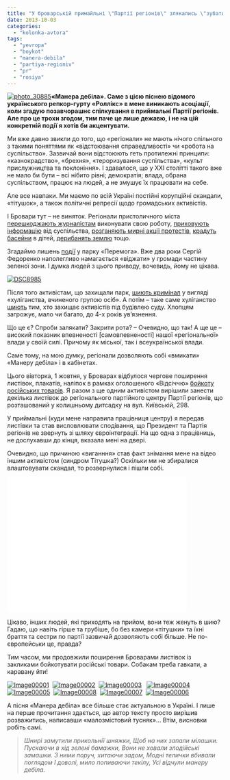 ```yaml
---
title: "У броварській примайльні \"Партії регіонів\" злякались \"зубатих матрьошок\" - ВІДЕО"
date: 2013-10-03
categories: 
  - "kolonka-avtora"
tags: 
  - "yevropa"
  - "boykot"
  - "manera-debila"
  - "partiya-regioniv"
  - "pr"
  - "rosiya"
---
```


[![photo_30885](https://mpz.brovary.org/wp-content/uploads/2013/10/photo_30885.jpg)](https://mpz.brovary.org/wp-content/uploads/2013/10/photo_30885.jpg)**«Манера дебіла». Саме з цією піснею відомого українського репкор-гурту «Роллікс» в мене виникають асоціації, коли згадую позавчорашнє спілкування в приймальні Партії регіонів. Але про це трохи згодом, тим паче це лише дежавю, і не на цій конкретній події я хотів би акцентувати.**

Ми вже давно звикли до того, що «регіонали» не мають нічого спільного з такими поняттями як «відстоювання справедливості» чи «робота на суспільство». Зазвичай вони відстоюють геть протилежні принципи: «казнокрадство», «брехня», «тероризування суспільства», «культ прислужництва та поклоніння». І здавалося, що у ХХІ столітті такого вже не мало би бути – всі нібито рівні; демократія; влада, обрана суспільством, працює на людей, а не змушує їх працювати на себе.

Але все навпаки. Ми маємо по всій Україні постійні корупційні скандали, «тітушок», а також політичні репресії щодо громадських активістів.

І Бровари тут – не виняток. Регіонали пристоличного міста [перешкоджають журналістам](https://mpz.brovary.org/svoboda-razom-z-partiyeyu-regioniv-obmezhili-prava-brovarskih-zhurnalistiv/) виконувати свою роботу, [приховують інформацію](https://mpz.brovary.org/chinovniki-vidmovilis-rozpovisti-na-shho-vitratili-troleybusni-koshti/) від суспільства, [розганяють мирні акції протестів](https://mpz.brovary.org/mirna-aktsiya-starata-suddi-zakinchilas-pobittyam-ta-zatrimannyami-yiyi-uchasnikiv-militsiyeyu/), [крадуть басейни](https://mpz.brovary.org/zdam-baseyn-v-orendu-nedorogo/) в дітей, [дерибанять землю](https://mpz.brovary.org/brovarski-deputati-bezkoshtovno-viddali-96-gektariv-pid-budivnitstvo-farmatsevtichnogo-zavodu/) тощо.

Згадаймо лишень [події](https://mpz.brovary.org/krivavi-sutichki-vidbulis-u-brovarah-mizh-meshkantsyami-ta-zabudovnikami-tsentralnogo-parku/) у парку «Перемога». Вже два роки Сергій Федоренко наполегливо намагається «віджати» у громади частину зеленої зони. І думка людей з цього приводу, вочевидь, йому не цікава.

[![DSC8985](https://mpz.brovary.org/wp-content/uploads/2013/10/DSC8985.jpg)](https://mpz.brovary.org/wp-content/uploads/2013/10/DSC8985.jpg)

Після того активістам, що захищали парк, [шиють кримінал](https://mpz.brovary.org/militsiya-zvinuvachuye-zahisnikiv-parku-peremoga-u-kriminali/) у вигляді «хуліганства, вчиненого групою осіб». А потім – таке саме хуліганство [шиють](https://mpz.brovary.org/brovarskim-aktivistam-zagrozhuye-4-roki-za-patriotichni-pisni-ta-zakliki-borotisya-z-koruptsiyeyu/) тим, хто захищає активістів під будівлею суду. Хлопцям загрожує, мало чи багато, до 4-х років ув’язнення.

Що це є? Спроби залякати? Закрити рота? – Очевидно, що так! А ще це – високий показник впевненості \[самовпевненості\] нашої «регіональної» влади у своїй силі. Причому як міської, так і всеукраїнської влади.

Саме тому, на мою думку, регіонали дозволяють собі «вмикати» «Манеру дебіла» і в кабінетах.

Цього вівторка, 1 жовтня, у Броварах відбулося чергове поширення листівок, плакатів, наліпок в рамках оголошеного «Відсіччю» [бойкоту російських товарів](https://mpz.brovary.org/u-brovarah-poshiryuyut-zubatih-matroshok-iz-zaklikom-ne-kupuvati-rosiyske/). Я разом з ще одним активістом вирішили занести декілька листівок до регіонального партійного центру Партії регіонів, що розташований у колишньому дитсадку на вул. Київській, 298.

У приймальні (куди мене направила працівниця центру) я передав листівки та став висловлювати сподівання, що Президент та Партія регіонів не звернуть зі шляху євроінтеграції. На що одна з працівниць, не дослухавши до кінця, вказала мені на двері.

Очевидно, що причиною «виганння» став факт знімання мене на відео іншим активістом (синдром Тітушка?) Оскільки ми не збиралися влаштовувати скандал, то розвернулися і пішли собі.

<iframe src="//www.youtube.com/embed/ucRC6R6BAio" height="315" width="420" allowfullscreen frameborder="0"></iframe>

Цікаво, інших людей, які приходять на прийом, вони теж женуть в шию? Гадаю, що навіть гірше та грубіше, бо без камери «тітушки» та їхні браття та сестри по партії зазвичай дозволяють собі більше. Не по-європейськи це, правда?

Тим часом, ми продовжили поширення Броварами листівок із закликами бойкотувати російські товари. Собакам треба гавкати, а каравану йти!

[![Image00001](https://mpz.brovary.org/wp-content/uploads/2013/10/Image00001.jpg)](https://mpz.brovary.org/wp-content/uploads/2013/10/Image00001.jpg)  [![Image00002](https://mpz.brovary.org/wp-content/uploads/2013/10/Image000021.jpg)](https://mpz.brovary.org/wp-content/uploads/2013/10/Image000021.jpg)  [![Image00003](https://mpz.brovary.org/wp-content/uploads/2013/10/Image00003.jpg)](https://mpz.brovary.org/wp-content/uploads/2013/10/Image00003.jpg)   [![Image00004](https://mpz.brovary.org/wp-content/uploads/2013/10/Image00004.jpg)](https://mpz.brovary.org/wp-content/uploads/2013/10/Image00004.jpg) [![Image00005](https://mpz.brovary.org/wp-content/uploads/2013/10/Image00005.jpg)](https://mpz.brovary.org/wp-content/uploads/2013/10/Image00005.jpg)  [![Image00008](https://mpz.brovary.org/wp-content/uploads/2013/10/Image00008.jpg)](https://mpz.brovary.org/wp-content/uploads/2013/10/Image00008.jpg)  [![Image00007](https://mpz.brovary.org/wp-content/uploads/2013/10/Image00007.jpg)](https://mpz.brovary.org/wp-content/uploads/2013/10/Image00007.jpg)  [![Image00006](https://mpz.brovary.org/wp-content/uploads/2013/10/Image00006.jpg)](https://mpz.brovary.org/wp-content/uploads/2013/10/Image00006.jpg)

А пісня «Манера дебіла» все більше стає актуальною в Україні. І лише на перше прочитання здається, що автор тексту просто вирішив розважитись, написавши «малозмістовий тусняк»… Втім, висновки робіть самі.

> _Шнирі замутили прикольнії шняжки, Щоб на них запали мілашки. Пускаючи в хід зелені бамажки, Вони не ховали злодійські замашки. З ними поруч, хитаючи задом, Модні телички вбивали поглядом І доволі, мило попиваючи текілу, Усі відчули манеру дебіла._
